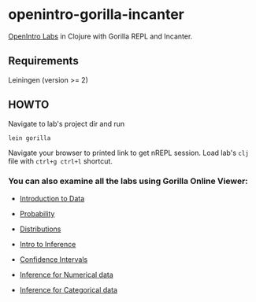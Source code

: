 # openintro-gorilla-incanter
[OpenIntro Labs](https://www.openintro.org/stat/labs.php) in Clojure with Gorilla REPL and Incanter.

## Requirements
Leiningen (version >= 2)

## HOWTO
Navigate to lab's project dir and run
```
lein gorilla
```
Navigate your browser to printed link to get nREPL session.
Load lab's `clj` file with `ctrl+g ctrl+l` shortcut.

### You can also examine all the labs using Gorilla Online Viewer:

- [Introduction to Data](http://viewer.gorilla-repl.org/view.html?source=github&user=drewnoff&repo=openintro-gorilla-incanter&path=/intro-to-data/src/openintro/intro-to-data.clj)

- [Probability](http://viewer.gorilla-repl.org/view.html?source=github&user=drewnoff&repo=openintro-gorilla-incanter&path=/probability/src/openintro/probability.clj)

- [Distributions](http://viewer.gorilla-repl.org/view.html?source=github&user=drewnoff&repo=openintro-gorilla-incanter&path=/distributions/src/openintro/distributions.clj)

- [Intro to Inference](http://viewer.gorilla-repl.org/view.html?source=github&user=drewnoff&repo=openintro-gorilla-incanter&path=/intro-to-inference/src/openintro/intro-to-inference.clj)

- [Confidence Intervals](http://viewer.gorilla-repl.org/view.html?source=github&user=drewnoff&repo=openintro-gorilla-incanter&path=/confidence-intervals/src/openintro/confidence-intervals.clj)

- [Inference for Numerical data](http://viewer.gorilla-repl.org/view.html?source=github&user=drewnoff&repo=openintro-gorilla-incanter&path=/inf-for-numerical-data/src/openintro/inf-for-numerical-data.clj)

- [Inference for Categorical data](http://viewer.gorilla-repl.org/view.html?source=github&user=drewnoff&repo=openintro-gorilla-incanter&path=/inf-for-categorical-data/src/openintro/inf-for-categorical-data.clj)
